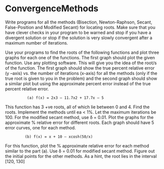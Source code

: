 # ConvergenceMethods
Write programs for all the methods (Bisection, Newton-Raphson, Secant, False-Position and Modified Secant) for locating roots. Make sure that you have clever checks in your program to be warned and stop if you have a divergent solution or stop if the solution is very slowly convergent after a maximum number of iterations.


Use your programs to find the roots of the following functions and plot three graphs for each one of the functions. The first graph should plot the given function. Use any plotting software. This will give you the idea of the root/s of the function. The first graph should show the true percent relative error (y –axis) vs. the number of iterations (x-axis) for all the methods (only if the true root is given to you in the problem) and the second graph should show a similar plot but using the approximate percent error instead of the true percent relative error.

              (a) f(x) = 2x3 – 11.7x2 + 17.7x – 5

This function has 3 +ve roots, all of which lie between 0 and 4.  Find the roots. Implement the methods until ea < 1%. Let the maximum iterations be 100. For the modified secant method, use δ = 0.01. Plot the graphs for the approximate % relative error for different roots. Each graph should have 5 error curves, one for each method.


             (b) f(x) = x + 10 – xcosh(50/x)

For this function, plot the % approximate relative error for each method similar to the part (a). Use δ = 0.01 for modified secant method. Figure out the initial points for the other methods. As a hint, the root lies in the interval [120, 130]
